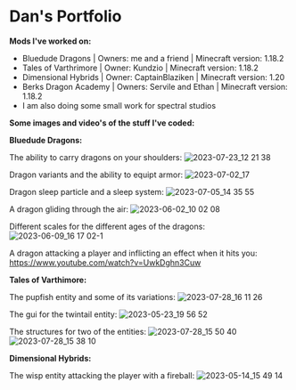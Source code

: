 # Dan's Portfolio

**Mods I've worked on:**
- Bluedude Dragons | Owners: me and a friend | Minecraft version: 1.18.2
- Tales of Varthrimore | Owner: Kundzio | Minecraft version: 1.18.2
- Dimensional Hybrids | Owner: CaptainBlaziken | Minecraft version: 1.20
- Berks Dragon Academy | Owners: Servile and Ethan | Minecraft version: 1.18.2
- I am also doing some small work for spectral studios

**Some images and video's of the stuff I've coded:**

**Bluedude Dragons:**

The ability to carry dragons on your shoulders:
![2023-07-23_12 21 38](https://github.com/Dan6335/dans-portfolio.github.io/assets/68448043/cf0f6415-4557-49a1-91e9-8aeb75246da4)

Dragon variants and the ability to equipt armor:
![2023-07-02_17](https://github.com/Dan6335/dans-portfolio.github.io/assets/68448043/21a57cbb-dda7-40c8-89c5-b7629eb4ee91)

Dragon sleep particle and a sleep system:
![2023-07-05_14 35 55](https://github.com/Dan6335/dans-portfolio.github.io/assets/68448043/a38d35bf-8615-4912-84ea-7513fc77192b)

A dragon gliding through the air:
![2023-06-02_10 02 08](https://github.com/Dan6335/dans-portfolio.github.io/assets/68448043/dc3572ea-5b8f-408a-abad-8356447db848)

Different scales for the different ages of the dragons:
![2023-06-09_16 17 02-1](https://github.com/Dan6335/dans-portfolio.github.io/assets/68448043/21a8b5ea-b768-4f56-a395-ade948b597c2)

A dragon attacking a player and inflicting an effect when it hits you:
https://www.youtube.com/watch?v=UwkDghn3Cuw

**Tales of Varthimore:**

The pupfish entity and some of its variations:
![2023-07-28_16 11 26](https://github.com/Dan6335/dans-portfolio.github.io/assets/68448043/9a9c9522-467d-4b5c-8b5a-5735bf8a7660)

The gui for the twintail entity:
![2023-05-23_19 56 52](https://github.com/Dan6335/dans-portfolio.github.io/assets/68448043/b467f6ff-e3c3-49c2-b1f4-b12f2b378a18)

The structures for two of the entities:
![2023-07-28_15 50 40](https://github.com/Dan6335/dans-portfolio.github.io/assets/68448043/dba9ad0a-6708-469e-9aab-bba0252d7d31)
![2023-07-28_15 38 10](https://github.com/Dan6335/dans-portfolio.github.io/assets/68448043/c5942f11-20ea-4107-af45-dcec4654e1fb)

**Dimensional Hybrids:**

The wisp entity attacking the player with a fireball:
![2023-05-14_15 49 14](https://github.com/Dan6335/dans-portfolio.github.io/assets/68448043/c81d94f2-70d3-421d-adb9-ab5583435710)

